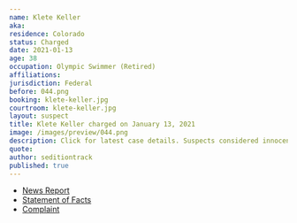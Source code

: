```yaml
---
name: Klete Keller
aka:
residence: Colorado
status: Charged
date: 2021-01-13
age: 38
occupation: Olympic Swimmer (Retired)
affiliations:
jurisdiction: Federal
before: 044.png
booking: klete-keller.jpg
courtroom: klete-keller.jpg
layout: suspect
title: Klete Keller charged on January 13, 2021
image: /images/preview/044.png
description: Click for latest case details. Suspects considered innocent until proven guilty.
quote:
author: seditiontrack
published: true
---
```


- [News Report](https://people.com/sports/klete-keller-friends-ex-wife-react-participation-capitol-riots/)
- [Statement of Facts](https://www.justice.gov/opa/page/file/1354311/download)
- [Complaint](https://www.justice.gov/opa/page/file/1354311/download)